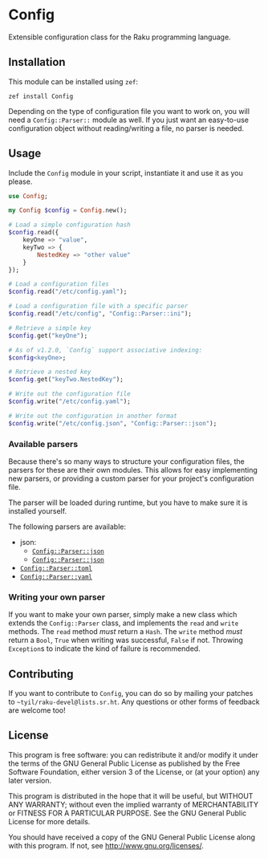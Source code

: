 # Config

Extensible configuration class for the Raku programming language.

## Installation

This module can be installed using `zef`:

```
zef install Config
```

Depending on the type of configuration file you want to work on, you will need a
`Config::Parser::` module as well. If you just want an easy-to-use configuration
object without reading/writing a file, no parser is needed.

## Usage
Include the `Config` module in your script, instantiate it and use it as you
please.

```raku
use Config;

my Config $config = Config.new();

# Load a simple configuration hash
$config.read({
    keyOne => "value",
    keyTwo => {
        NestedKey => "other value"
    }
});

# Load a configuration files
$config.read("/etc/config.yaml");

# Load a configuration file with a specific parser
$config.read("/etc/config", "Config::Parser::ini");

# Retrieve a simple key
$config.get("keyOne");

# As of v1.2.0, `Config` support associative indexing:
$config<keyOne>;

# Retrieve a nested key
$config.get("keyTwo.NestedKey");

# Write out the configuration file
$config.write("/etc/config.yaml");

# Write out the configuration in another format
$config.write("/etc/config.json", "Config::Parser::json");
```

### Available parsers

Because there's so many ways to structure your configuration files, the parsers
for these are their own modules. This allows for easy implementing new parsers,
or providing a custom parser for your project's configuration file.

The parser will be loaded during runtime, but you have to make sure it is
installed yourself.

The following parsers are available:

- json:
  - [`Config::Parser::json`](https://github.com/arjancwidlak/p6-Config-Parser-json)
  - [`Config::Parser::json`](https://github.com/robertlemmen/perl6-config-json)
- [`Config::Parser::toml`](https://github.com/scriptkitties/p6-Config-Parser-toml)
- [`Config::Parser::yaml`](https://github.com/scriptkitties/p6-Config-Parser-yaml)

### Writing your own parser

If you want to make your own parser, simply make a new class which extends the
`Config::Parser` class, and implements the `read` and `write` methods. The
`read` method *must* return a `Hash`. The `write` method *must* return a
`Bool`, `True` when writing was successful, `False` if not. Throwing
`Exception`s to indicate the kind of failure is recommended.

## Contributing

If you want to contribute to `Config`, you can do so by mailing your patches to
`~tyil/raku-devel@lists.sr.ht`. Any questions or other forms of feedback are
welcome too!

## License

This program is free software: you can redistribute it and/or modify it under
the terms of the GNU General Public License as published by the Free Software
Foundation, either version 3 of the License, or (at your option) any later
version.

This program is distributed in the hope that it will be useful, but WITHOUT ANY
WARRANTY; without even the implied warranty of MERCHANTABILITY or FITNESS FOR A
PARTICULAR PURPOSE.  See the GNU General Public License for more details.

You should have received a copy of the GNU General Public License along with
this program.  If not, see <http://www.gnu.org/licenses/>.
